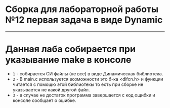 # Сборка для лабораторной работы №12 первая задача в виде Dynamic

---

# Данная лаба собирается при указывание make в консоле
- `1` - собирается СИ файлы (не все) в виде Динамическая библиотека.
- `2` - В main.c используется возможности это б-ка <dlfcn.h> и функции читается с помощю этой библиотекы то есть при сборке не указывается не какой другой файл.
- `3` - в случае не достаток программа завершается с код ощибки и консоле сообщает о ошибке.